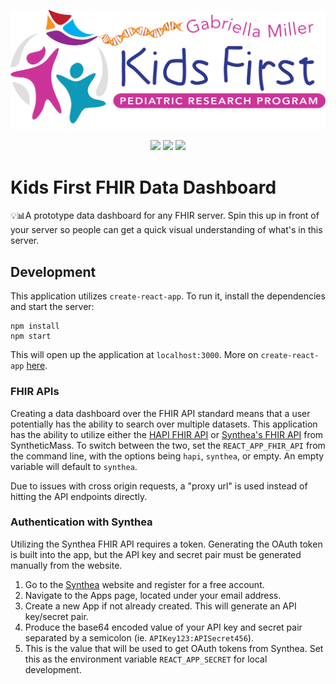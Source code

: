 <p align="center">
  <img src="public/fhir-data-dashboard.svg" alt="FHIR Data Dashboard logo" width="660px">
</p>
<p align="center">
  <a href="https://github.com/kids-first/kf-ui-fhir-data-dashboard/blob/master/LICENSE"><img src="https://img.shields.io/github/license/kids-first/kf-ui-fhir-data-dashboard.svg?style=for-the-badge"></a>
  <a href="https://circleci.com/gh/kids-first/kf-ui-fhir-data-dashboard"><img src="https://img.shields.io/circleci/project/github/kids-first/kf-ui-fhir-data-dashboard.svg?style=for-the-badge"></a>
  <a href="https://codecov.io/gh/kids-first/kf-ui-fhir-data-dashboard"><img src="https://img.shields.io/codecov/c/gh/kids-first/kf-ui-fhir-data-dashboard?style=for-the-badge"></a>
</p>

# Kids First FHIR Data Dashboard

💡📊A prototype data dashboard for any FHIR server. Spin this up in front of your server so people can get a quick visual understanding of what's in this server.

## Development

This application utilizes `create-react-app`. To run it, install the dependencies
and start the server:

```
npm install
npm start
```

This will open up the application at `localhost:3000`.
More on `create-react-app` [here](https://reactjs.org/docs/create-a-new-react-app.html).

### FHIR APIs

Creating a data dashboard over the FHIR API standard means that a user potentially
has the ability to search over multiple datasets. This application has the ability
to utilize either the [HAPI FHIR API](http://hapi.fhir.org/) or [Synthea's FHIR API](https://synthea.mitre.org/) from SyntheticMass. To switch between the two,
set the `REACT_APP_FHIR_API` from the command line, with the options being
`hapi`, `synthea`, or empty. An empty variable will default to `synthea`.

Due to issues with cross origin requests, a "proxy url" is used instead of hitting the
API endpoints directly.

### Authentication with Synthea

Utilizing the Synthea FHIR API requires a token. Generating the OAuth token is built into
the app, but the API key and secret pair must be generated manually from the website.

1. Go to the [Synthea](https://synthea.mitre.org/) website and register for a free account.
2. Navigate to the Apps page, located under your email address.
3. Create a new App if not already created. This will generate an API key/secret pair.
4. Produce the base64 encoded value of your API key and secret pair separated by a semicolon (ie. `APIKey123:APISecret456`).
5. This is the value that will be used to get OAuth tokens from Synthea. Set this as the environment
   variable `REACT_APP_SECRET` for local development.
